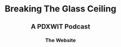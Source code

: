 <h1 align="center">
  Breaking The Glass Ceiling
</h1>
<h2 align="center">A PDXWIT Podcast</h2>
<h3 align="center">The Website</h3>
